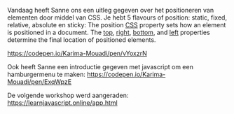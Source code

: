 Vandaag heeft Sanne ons een uitleg gegeven over het positioneren van elementen door middel van CSS. Je hebt 5 flavours of position: static, fixed, relative, absolute en sticky: The position [CSS](https://developer.mozilla.org/en-US/docs/Web/CSS) property sets how an element is positioned in a document. The [top](https://developer.mozilla.org/en-US/docs/Web/CSS/top), [right](https://developer.mozilla.org/en-US/docs/Web/CSS/right), [bottom](https://developer.mozilla.org/en-US/docs/Web/CSS/bottom), and [left](https://developer.mozilla.org/en-US/docs/Web/CSS/left) properties determine the final location of positioned elements.


https://codepen.io/Karima-Mouadi/pen/vYoxzrN

Ook heeft Sanne een introductie gegeven met javascript om een hamburgermenu te maken:
https://codepen.io/Karima-Mouadi/pen/ExqWpzE

De volgende workshop werd aangeraden: https://learnjavascript.online/app.html